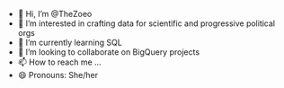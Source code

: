 - 👋 Hi, I’m @TheZoeo
- 👀 I’m interested in crafting data for scientific and progressive political orgs
- 🌱 I’m currently learning SQL
- 💞️ I’m looking to collaborate on BigQuery projects
- 📫 How to reach me ...
- 😄 Pronouns: She/her

<!---
TheZoeo/TheZoeo is a ✨ special ✨ repository because its `README.md` (this file) appears on your GitHub profile.
You can click the Preview link to take a look at your changes.
--->
